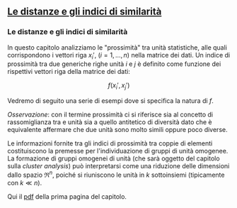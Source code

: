 ## [Le distanze e gli indici di similarità](https://github.com/UniprJRC/DSconMATLAB/tree/main/matlabfiles/capDistanze/Pagina1Distanze.pdf) ##

### Le distanze e gli indici di similarità ###


In questo capitolo analizziamo le "prossimità" tra unità statistiche, alle quali corrispondono i vettori riga $x_i'$, $(i=1, \ldots, n)$ nella matrice dei dati. Un indice di prossimità tra due generiche righe unità $i$ e $j$ è definito come funzione dei rispettivi vettori riga della matrice dei dati:

$$
f(x_i', x_j')
$$

Vedremo di seguito una serie di esempi dove si specifica la natura di $f$.

_Osservazione_: con il termine prossimità ci si riferisce sia al concetto di rassomiglianza tra e unità sia a quello antitetico di diversità dato che è equivalente affermare che due unità sono molto simili oppure poco diverse.

Le informazioni fornite tra gli indici di prossimità tra coppie di elementi costituiscono la premesse per l'individuazione di gruppi di unità omogenee. La formazione di gruppi omogenei di unità (che sarà oggetto del capitolo sulla _cluster analysis_) può interpretarsi come una riduzione delle dimensioni dallo spazio $\Re^n$, poiché si riuniscono le unità in $k$ sottoinsiemi (tipicamente con $k \ll n$).

Qui il [pdf](https://github.com/UniprJRC/DSconMATLAB/tree/main/matlabfiles/capDistanze/Pagina1Distanze.pdf) della prima pagina del capitolo.

